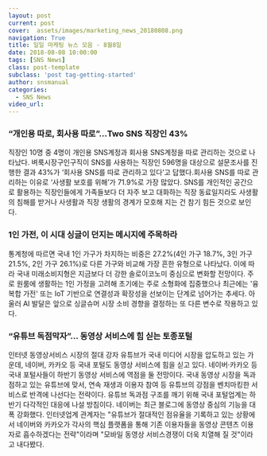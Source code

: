 ```yaml
---
layout: post
current: post
cover:  assets/images/marketing_news_20180808.png 
navigation: True
title: 일일 마케팅 뉴스 모음 - 8월8일
date: 2018-08-08 10:00:00
tags: [SNS News]
class: post-template
subclass: 'post tag-getting-started'
author: snsmanual
categories:
  - SNS News
video_url: 
---
```


###  **“개인용 따로, 회사용 따로”…Two SNS 직장인 43%**

직장인 10명 중 4명이 개인용 SNS계정과 회사용 SNS계정을 따로 관리하는 것으로 나타났다. 
벼룩시장구인구직이 SNS를 사용하는 직장인 596명을 대상으로 설문조사를 진행한 결과 
43%가 ‘회사용 SNS를 따로 관리하고 있다’고 답했다.회사용 SNS를 따로 관리하는 이유로 
‘사생활 보호를 위해’가 71.9%로 가장 많았다.
 SNS를 개인적인 공간으로 활용하는 직장인들에게 가족들보다 
더 자주 보고 대화하는 직장 동료일지라도 사생활의 침해를 받거나 
사생활과 직장 생활의 경계가 모호해 지는 건 참기 힘든 것으로 보인다.





### **1인 가전, 이 시대 싱글이 던지는 메시지에 주목하라**

통계청에 따르면 국내 1인 가구가 차지하는 비중은 27.2%(4인 가구 18.7%, 3인 가구 21.5%, 
2인 가구 26.1%)로 다른 가구와 비교해 가장 흔한 유형으로 나타났다.
이에 따라 국내 미래소비지형은 지금보다 더 강한 솔로이코노미 중심으로 변화할 전망이다. 
주로 원룸에 생활하는 1인 가정을 고려해 초기에는 주로 소형화에 집중했으나 최근에는 '융복합 가전' 
또는 IoT 기반으로 연결성과 확장성을 선보이는 단계로 넘어가는 추세다. 
아울러 AI 발달은 앞으로 싱글슈머 시장 소비 경향을 결정하는 또 다른 변수로 작용하고 있다.





### **“유튜브 독점막자”… 동영상 서비스에 힘 싣는 토종포털**

인터넷 동영상서비스 시장의 절대 강자 유튜브가 국내 미디어 시장을 압도하고 있는 가운데, 
네이버, 카카오 등 국내 포털도 동영상 서비스에 힘을 싣고 있다. 
네이버·카카오 등 국내 포털사들이 하반기 동영상 서비스에 역점을 둘 전망이다. 
국내 동영상 시장을 독과점하고 있는 유튜브에 맞서, 연속 재생과 이용자 참여 등 유튜브의 강점을 벤치마킹한 서비스로 반격에 나선다는 전략이다.
유튜브 독과점 구조를 깨기 위해 국내 포털업계는 하반기 다각적인 대응에 나설 방침이다. 
네이버는 최근 블로그에 동영상 중심의 기능을 대폭 강화했다. 인터넷업계 관계자는 
"유튜브가 절대적인 점유율을 기록하고 있는 상황에서 네이버와 카카오가 각사의 핵심 플랫폼을 통해 
기존 이용자들을 동영상 콘텐츠 이용자로 흡수하겠다는 전략"이라며 "모바일 동영상 서비스경쟁이 더욱 치열해 질 것"이라고 내다봤다. 
